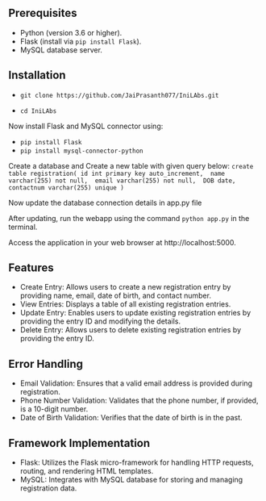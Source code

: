 
## Prerequisites

- Python (version 3.6 or higher).
- Flask (install via `pip install Flask`).
- MySQL database server.

## Installation

- `git clone https://github.com/JaiPrasanth077/IniLAbs.git`
    
- `cd IniLAbs`

Now install Flask and MySQL connector using:
   - `pip install Flask`
   - `pip install mysql-connector-python`

Create a database and Create a new table with given query below:
    `create table registration(
        id int primary key auto_increment, 
        name varchar(255) not null, 
        email varchar(255) not null, 
        DOB date, 
        contactnum varchar(255) unique
    )`

Now update the database connection details in app.py file

After updating, run the webapp using the command 
    `python app.py` in the terminal.

Access the application in your web browser at http://localhost:5000.

## Features
- Create Entry: Allows users to create a new registration entry by providing name, email, date of birth, and contact number.
- View Entries: Displays a table of all existing registration entries.
- Update Entry: Enables users to update existing registration entries by providing the entry ID and modifying the details.
- Delete Entry: Allows users to delete existing registration entries by providing the entry ID.

## Error Handling
- Email Validation: Ensures that a valid email address is provided during registration.
- Phone Number Validation: Validates that the phone number, if provided, is a 10-digit number.
- Date of Birth Validation: Verifies that the date of birth is in the past.

## Framework Implementation
- Flask: Utilizes the Flask micro-framework for handling HTTP requests, routing, and rendering HTML templates.
- MySQL: Integrates with MySQL database for storing and managing registration data.

